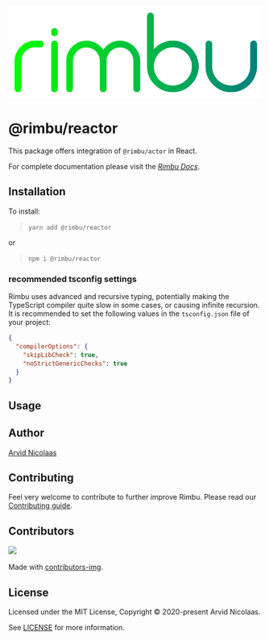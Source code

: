 <p align="center">
    <img src="../../assets/rimbu_logo.svg" />
</p>

# @rimbu/reactor

This package offers integration of `@rimbu/actor` in React.

For complete documentation please visit the _[Rimbu Docs](http://rimbu.org)_.

## Installation

To install:

> `yarn add @rimbu/reactor`

or

> `npm i @rimbu/reactor`

### recommended tsconfig settings

Rimbu uses advanced and recursive typing, potentially making the TypeScript compiler quite slow in some cases, or causing infinite recursion. It is recommended to set the following values in the `tsconfig.json` file of your project:

```json
{
  "compilerOptions": {
    "skipLibCheck": true,
    "noStrictGenericChecks": true
  }
}
```

## Usage

## Author

[Arvid Nicolaas](https://github.com/vitoke)

## Contributing

Feel very welcome to contribute to further improve Rimbu. Please read our [Contributing guide](../../CONTRIBUTING.md).

## Contributors

<img src = "https://contrib.rocks/image?repo=vitoke/iternal"/>

Made with [contributors-img](https://contrib.rocks).

## License

Licensed under the MIT License, Copyright © 2020-present Arvid Nicolaas.

See [LICENSE](./LICENSE) for more information.
